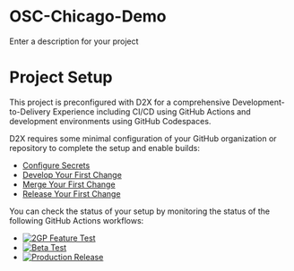 # OSC-Chicago-Demo
Enter a description for your project

# Project Setup
This project is preconfigured with D2X for a comprehensive Development-to-Delivery Experience including CI/CD using GitHub Actions and development environments using GitHub Codespaces.

D2X requires some minimal configuration of your GitHub organization or repository to complete the setup and enable builds:
* [Configure Secrets](https://d2x.readthedocs.io/en/latest/tutorial/#secrets)
* [Develop Your First Change](https://d2x.readthedocs.io/en/latest/tutorial/#develop)
* [Merge Your First Change](https://d2x.readthedocs.io/en/latest/tutorial/#merge)
* [Release Your First Change](https://d2x.readthedocs.io/en/latest/tutorial/#release)

You can check the status of your setup by monitoring the status of the following GitHub Actions workflows:
* [![2GP Feature Test](https://github.com/muselab-d2x/OSCChicagoDemo/actions/workflows/feature.yml/badge.svg)](https://github.com/muselab-d2x/OSCChicagoDemo/actions/workflows/feature.yml)
* [![Beta Test](https://github.com/muselab-d2x/OSCChicagoDemo/actions/workflows/beta.yml/badge.svg)](https://github.com/muselab-d2x/OSCChicagoDemo/actions/workflows/beta.yml)
* [![Production Release](https://github.com/muselab-d2x/OSCChicagoDemo/actions/workflows/release.yml/badge.svg)](https://github.com/muselab-d2x/OSCChicagoDemo/actions/workflows/release.yml)

